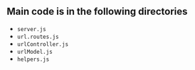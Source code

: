 ## Main code is in the following directories
- `server.js`
- `url.routes.js`
- `urlController.js`
- `urlModel.js`
- `helpers.js`